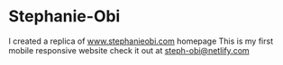 # Stephanie-Obi
I created a replica of www.stephanieobi.com homepage
This is my first mobile responsive website
check it out at steph-obi@netlify.com
